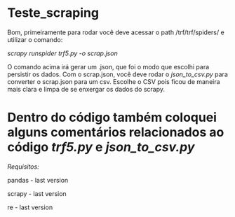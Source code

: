 # Teste_scraping

Bom, primeiramente para rodar você deve acessar o path /trf/trf/spiders/ e utilizar o comando:

*scrapy runspider trf5.py -o scrap.json*

O comando acima irá gerar um .json, que foi o modo que escolhi para persistir os dados.
Com o scrap.json, você deve rodar o *json_to_csv.py* para converter o scrap.json para um csv.
Escolhe o CSV pois ficou de maneira mais clara e limpa de se enxergar os dados do scrapy.

# Dentro do código também coloquei alguns comentários relacionados ao código *trf5.py* e *json_to_csv.py*


*Requisitos:*

pandas - last version

scrapy - last version

re - last version
